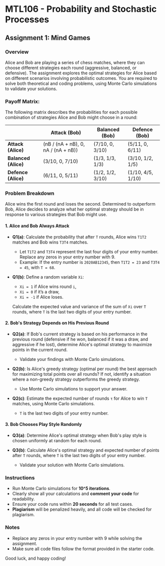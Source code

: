 # MTL106 - Probability and Stochastic Processes  
## Assignment 1: Mind Games

### Overview
Alice and Bob are playing a series of chess matches, where they can choose different strategies each round (aggressive, balanced, or defensive). The assignment explores the optimal strategies for Alice based on different scenarios involving probabilistic outcomes. You are required to solve both theoretical and coding problems, using Monte Carlo simulations to validate your solutions.
### Payoff Matrix:

The following matrix describes the probabilities for each possible combination of strategies Alice and Bob might choose in a round:

|                 | Attack (Bob)         | Balanced (Bob)        | Defence (Bob)         |
|-----------------|----------------------|-----------------------|-----------------------|
| **Attack (Alice)**   | (nB / (nA + nB), 0, nA / (nA + nB)) | (7/10, 0, 3/10)       | (5/11, 0, 6/11)       |
| **Balanced (Alice)** | (3/10, 0, 7/10)   | (1/3, 1/3, 1/3)       | (3/10, 1/2, 1/5)      |
| **Defence (Alice)**  | (6/11, 0, 5/11)   | (1/2, 1/2, 3/10)      | (1/10, 4/5, 1/10)     |

### Problem Breakdown
Alice wins the first round and loses the second. Determined to outperform Bob, Alice decides to analyze what her optimal strategy should be in response to various strategies that Bob might use.


#### 1. Alice and Bob Always Attack
- **Q1(a)**: Calculate the probability that after `T` rounds, Alice wins `T1T2` matches and Bob wins `T3T4` matches.
  - Let `T1T2` and `T3T4` represent the last four digits of your entry number. Replace any zeros in your entry number with 9.
  - Example: If the entry number is `2020AB12345`, then `T1T2 = 23` and `T3T4 = 45`, with `T = 68`.

- **Q1(b)**: Define a random variable `Xi`:
  - `Xi = 1` if Alice wins round `i`, 
  - `Xi = 0` if it’s a draw, 
  - `Xi = -1` if Alice loses.
  
  Calculate the expected value and variance of the sum of `Xi` over `T` rounds, where `T` is the last two digits of your entry number.

#### 2. Bob's Strategy Depends on His Previous Round
- **Q2(a)**: If Bob's current strategy is based on his performance in the previous round (defensive if he won, balanced if it was a draw, and aggressive if he lost), determine Alice's optimal strategy to maximize points in the current round.
  - Validate your findings with Monte Carlo simulations.

- **Q2(b)**: Is Alice's greedy strategy (optimal per round) the best approach for maximizing total points over all rounds? If not, identify a situation where a non-greedy strategy outperforms the greedy strategy.
  - Use Monte Carlo simulations to support your answer.

- **Q2(c)**: Estimate the expected number of rounds `τ` for Alice to win `T` matches, using Monte Carlo simulations.
  - `T` is the last two digits of your entry number.

#### 3. Bob Chooses Play Style Randomly
- **Q3(a)**: Determine Alice's optimal strategy when Bob's play style is chosen uniformly at random for each round.
  
- **Q3(b)**: Calculate Alice's optimal strategy and expected number of points after `T` rounds, where `T` is the last two digits of your entry number.
  - Validate your solution with Monte Carlo simulations.

### Instructions
- Run Monte Carlo simulations for **10^5 iterations**.
- Clearly show all your calculations and **comment your code** for readability.
- Ensure your code runs within **20 seconds** for all test cases.
- **Plagiarism** will be penalized heavily, and all code will be checked for plagiarism.

### Notes
- Replace any zeros in your entry number with 9 while solving the assignment.
- Make sure all code files follow the format provided in the starter code.

Good luck, and happy coding!

